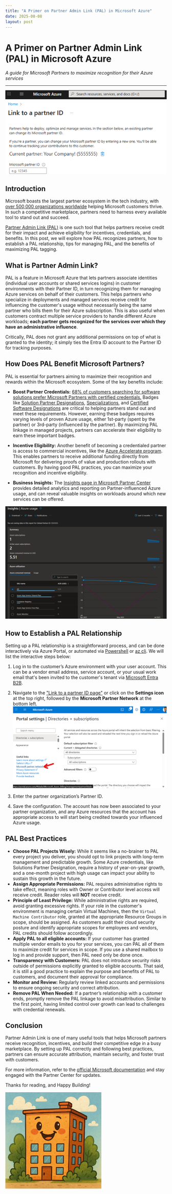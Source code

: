 ```yaml
---
title: "A Primer on Partner Admin Link (PAL) in Microsoft Azure"
date: 2025-08-08
layout: post
---
```


# A Primer on Partner Admin Link (PAL) in Microsoft Azure

*A guide for Microsoft Partners to maximize recognition for their Azure services*

---

![Partner Admin Link can be configured in the Microsoft Azure Portal](/assets/images/2025-08-08-Primer-Partner-Admin-Link/pal-config-screenshot.png)

## Introduction

Microsoft boasts the largest partner ecosystem in the tech industry, with [over 500,000 organizations worldwide](https://blogs.microsoft.com/blog/2025/03/24/microsoft-at-50-the-journey-and-future-of-the-partner-ecosystem/) helping Microsoft customers thrive. In such a competitive marketplace, partners need to harness every available tool to stand out and succeed. 

[Partner Admin Link (PAL)](https://learn.microsoft.com/en-us/azure/cost-management-billing/manage/link-partner-id) is one such tool that helps partners receive credit for their impact and achieve eligibility for incentives, credentials, and benefits. In this post, we will explore how PAL recognizes partners, how to establish a PAL relationship, tips for managing PAL, and the benefits of maximizing PAL tagging.

## What is Partner Admin Link?

PAL is a feature in Microsoft Azure that lets partners associate identities (individual user accounts or shared services logins) in customer environments with their Partner ID, in turn recognizing them for managing Azure services on behalf of their customers. This helps partners who specialize in deployments and managed services receive credit for influencing the customer's usage without necessarily being the same partner who bills them for their Azure subscription. This is also useful when customers contract multiple service providers to handle different Azure workloads; **each partner gets recognized for the services over which they have an administrative influence**.

Critically, PAL does not grant any additional permissions on top of what is granted to the identity; it simply ties the Entra ID account to the Partner ID for tracking purposes.

## How Does PAL Benefit Microsoft Partners?

PAL is essential for partners aiming to maximize their recognition and rewards within the Microsoft ecosystem. Some of the key benefits include:

- **Boost Partner Credentials:** [68% of customers searching for software solutions prefer Microsoft Partners with certified credentials.](https://learn.microsoft.com/en-us/partner-center/referrals/solutions-partner-certified-software-designations-benefits#overview-of-benefits) Badges like [Solution Partner Designations](https://learn.microsoft.com/en-us/partner-center/membership/introduction-to-pcs), [Specializations](https://learn.microsoft.com/en-us/partner-center/membership/specializations), and [Certified Software Designations](https://learn.microsoft.com/en-us/partner-center/referrals/solutions-partner-certified-software-designations-introduction) are critical to helping partners stand out and meet these requirements. However, earning these badges requires varying levels of proven Azure usage, either 1st-party (spent by the partner) or 3rd-party (influenced by the partner). By maximizing PAL linkage in managed projects, partners can accelerate their eligibility to earn these important badges.

- **Incentive Eligibility:** Another benefit of becoming a credentialed partner is access to commercial incentives, like the [Azure Accelerate program](https://partner.microsoft.com/en-us/partnership/azure-offerings). This enables partners to receive additional funding directly from Microsoft for delivering proofs of value and production rollouts with customers. By having good PAL practices, you can maximize your recognition and incentive eligibility.

- **Business Insights:** The [Insights page in Microsoft Partner Center](https://partner.microsoft.com/en-us/dashboard/insights/partnerinsights/azureusage) provides detailed analytics and reporting on Partner-influenced Azure usage, and can reveal valuable insights on workloads around which new services can be offered.

![Screenshot of a Partner's influenced Azure usage.](/assets/images/2025-08-08-Primer-Partner-Admin-Link/pal-insights.png)


## How to Establish a PAL Relationship

Setting up a PAL relationship is a straightforward process, and can be done interactively via Azure Portal, or automated via [Powershell](https://learn.microsoft.com/en-us/azure/cost-management-billing/manage/link-partner-id#use-powershell-to-link-to-a-new-partner-id) or [az cli](https://learn.microsoft.com/en-us/azure/cost-management-billing/manage/link-partner-id#use-the-azure-cli-to-link-to-a-new-partner-id). We will list the interactive steps below:

1. Log in to the customer’s Azure environment with your user account. This can be a vendor email address, service account, or your usual work email that's been invited to the customer's tenant via [Microsoft Entra B2B](https://learn.microsoft.com/en-us/entra/external-id/user-properties).

2. Navigate to the ["Link to a partner ID page"](https://portal.azure.com/#view/Microsoft_Azure_Billing/ManagementPartnerBlade) or click on the **Settings icon** at the top right, followed by the **Microsoft Partner Network** at the bottom left.
![Find the link in the Azure Portal](/assets/images/2025-08-08-Primer-Partner-Admin-Link/pal-portal.png)

3. Enter the partner organization’s Partner ID.

4. Save the configuration. The account has now been associated to your partner organization, and any Azure resources that the account has appropriate access to will start being credited towards your influenced Azure usage.


## PAL Best Practices

- **Choose PAL Projects Wisely:** While it seems like a no-brainer to PAL every project you deliver, you should opt to link projects with long-term management and predictable growth. Some Azure credentials, like Solutions Partner Designation, require a history of year-on-year growth, and a one-month project with high usage can impact your ability to sustain this growth in the future.
- **Assign Appropriate Permissions:** PAL requires administrative rights to take effect, meaning roles with Owner or Contributor level access will receive credit. Reader roles will **NOT** receive credit.
- **Principle of Least Privilege:** While administrative rights are required, avoid granting excessive rights. If your role in the customer's environment is managing certain Virtual Machines, then the `Virtual Machine Contributor` role, granted at the appropriate Resource Groups in scope, should be assigned. As customers audit their cloud security posture and identify appropriate scopes for employees and vendors, PAL credits should follow accordingly.
- **Apply PAL to all eligible accounts:** If your customer has granted multiple vendor emails to you for your services, you can PAL all of them to maximize credit for services in scope. If you use a shared mailbox to log in and provide support, then PAL need only be done once.
- **Transparency with Customers:** PAL does not introduce security risks outside of permissions explicitly granted to eligible accounts. That said, it is still a good practice to explain the purpose and benefits of PAL to customers, and document their approval for compliance.
- **Monitor and Review:** Regularly review linked accounts and permissions to ensure ongoing security and correct attribution.
- **Remove PAL When Needed:** If a partner’s relationship with a customer ends, promptly remove the PAL linkage to avoid misattribution. Similar to the first point, having limited control over growth can lead to challenges with credential renewals.

## Conclusion

Partner Admin Link is one of many useful tools that helps Microsoft partners receive recognition, incentives, and build their competitive edge in a busy marketplace. By setting up PAL correctly and following best practices, partners can ensure accurate attribution, maintain security, and foster trust with customers. 

For more information, refer to the [official Microsoft documentation](https://learn.microsoft.com/en-us/azure/cost-management-billing/manage/link-partner-id) and stay engaged with the Partner Center for updates.

Thanks for reading, and Happy Building!

<img src="/assets/images/happy-building.png" alt="Happy Building" width="300"/>